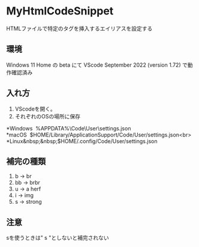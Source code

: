 # MyHtmlCodeSnippet
HTMLファイルで特定のタグを挿入するエイリアスを設定する

## 環境
Windows 11 Home の beta にて VScode September 2022 (version 1.72) で動作確認済み

## 入れ方
1. VScodeを開く。
2. それぞれのOSの場所に保存

*Windows&nbsp;&nbsp;%APPDATA%\Code\User\settings.json<br>
*macOS&nbsp;&nbsp;$HOME/Library/ApplicationSupport/Code/User/settings.json<br>
*Linux&nbsp;&nbsp;$HOME/.config/Code/User/settings.json<br>

## 補完の種類
1. b -> br
2. bb -> brbr
3. u -> a herf
4. i -> img
5. s -> strong

## 注意
sを使うときは" s "としないと補完されない
